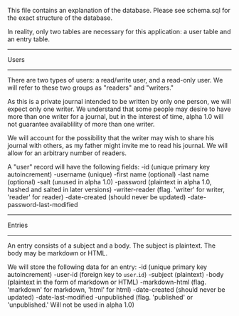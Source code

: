 This file contains an explanation of the database. Please see schema.sql for
the exact structure of the database.

In reality, only two tables are necessary for this application: a user table
and an entry table. 

******
Users
******
There are two types of users: a read/write user, and a read-only user. We will
refer to these two groups as "readers" and "writers."

As this is a private journal intended to be written by only one person, we will
expect only one writer. We understand that some people may desire to have more
than one writer for a journal, but in the interest of time, alpha 1.0 will not
guarantee availablility of more than one writer.

We will account for the possibility that the writer may wish to share his 
journal with others, as my father might invite me to read his journal. We will
allow for an arbitrary number of readers.

A "user" record will have the following fields:
-id (unique primary key autoincrement)
-username (unique)
-first name (optional)
-last name (optional)
-salt (unused in alpha 1.0)
-password (plaintext in alpha 1.0, hashed and salted in later versions)
-writer-reader (flag. 'writer' for writer, 'reader' for reader)
-date-created (should never be updated)
-date-password-last-modified



*******
Entries
*******
An entry consists of a subject and a body. The subject is plaintext. The body
may be markdown or HTML. 

We will store the following data for an entry:
-id (unique primary key autoincrement)
-user-id (foreign key to `user`.`id`)
-subject (plaintext)
-body (plaintext in the form of markdown or HTML)
-markdown-html (flag. 'markdown' for markdown, 'html' for html)
-date-created (should never be updated)
-date-last-modified
-unpublished (flag. 'published' or 'unpublished.' Will not be used in alpha 1.0)